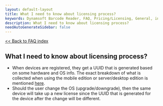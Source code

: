 ```yaml
---
layout: default-layout
title: What I need to know about licensing process?
keywords: Dynamsoft Barcode Reader, FAQ, Pricing/Licensing, General, information gathered, hardware bind, new license consumption
description: What I need to know about licensing process?
needAutoGenerateSidebar: false
---
```


[<< Back to FAQ index](index.md)

## What I need to know about licensing process?

- When devices are registered, they get a UUID that is generated based on some hardware and OS info. The exact breakdown of what is collected when using the mobile edition or server/desktop edition is mentioned [here](https://www.dynamsoft.com/license-server/docs/about/terms.html#generate-a-uuid).
- Should the user change the OS (upgrade/downgrade), then the same device will take up a new license since the UUID that is generated for the device after the change will be different.
